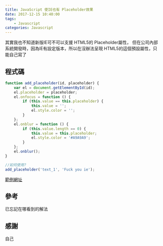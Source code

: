 ```yaml
---
title: JavaScript 使IE也有 Placeholder效果
date: 2017-12-15 10:40:00
tags:
    - Javascript
categories: Javascript
---
```


其實我也不知道新版IE可不可以支援 HTML5的 Placeholder屬性，
但在公司內部系統開發時，因為IE有設定版本，所以在沒辦法呈現 HTML5的這個預設屬性，只能自己寫了
<!-- more -->


程式碼
---
```js
function add_placeholder(id, placeholder) {
    var el = document.getElementById(id);
    el.placeholder = placeholder;
    el.onfocus = function () {
        if (this.value == this.placeholder) {
            this.value = '';
            el.style.color = '';
        }
    };
    el.onblur = function () {
        if (this.value.length == 0) {
            this.value = this.placeholder;
            el.style.color = '#A9A9A9';
        }
    };
    el.onblur();
}

//如何使用?
add_placeholder('text_1', 'Fuck you ie');
```
[範例網址](https://jsbin.com/larelivahi/edit?html,js,output)

參考
---
已忘記在哪看到的解法

感謝
---
自己